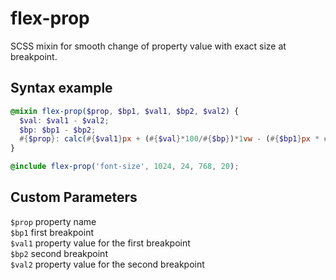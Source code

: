 # flex-prop
SCSS mixin  for smooth change of property value with exact size at breakpoint.

## Syntax example
```scss
@mixin flex-prop($prop, $bp1, $val1, $bp2, $val2) {
  $val: $val1 - $val2;
  $bp: $bp1 - $bp2;
  #{$prop}: calc(#{$val1}px + (#{$val}*100/#{$bp})*1vw - (#{$bp1}px * #{$val}/#{$bp}));
}

@include flex-prop('font-size', 1024, 24, 768, 20);
```
## Custom Parameters
`$prop` property name<br>
`$bp1` first breakpoint<br>
`$val1` property value for the first breakpoint<br>
`$bp2` second breakpoint<br>
`$val2` property value for the second breakpoint
